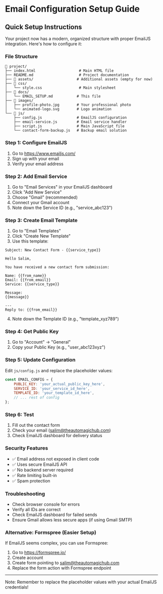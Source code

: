 # Email Configuration Setup Guide

## Quick Setup Instructions

Your project now has a modern, organized structure with proper EmailJS integration. Here's how to configure it:

### File Structure
```
📁 project/
├── index.html                    # Main HTML file
├── README.md                     # Project documentation
├── 📁 assets/                    # Additional assets (empty for now)
├── 📁 css/
│   └── style.css                 # Main stylesheet
├── 📁 docs/
│   └── EMAIL_SETUP.md           # This file
├── 📁 images/
│   ├── profile-photo.jpg        # Your professional photo
│   └── animated-logo.svg        # Logo animation
└── 📁 js/
    ├── config.js                # EmailJS configuration
    ├── email-service.js         # Email service handler
    ├── script.js                # Main JavaScript file
    └── contact-form-backup.js   # Backup email solution
```

### Step 1: Configure EmailJS
1. Go to https://www.emailjs.com/
2. Sign up with your email
3. Verify your email address

### Step 2: Add Email Service
1. Go to "Email Services" in your EmailJS dashboard
2. Click "Add New Service"
3. Choose "Gmail" (recommended)
4. Connect your Gmail account
5. Note down the Service ID (e.g., "service_abc123")

### Step 3: Create Email Template
1. Go to "Email Templates"
2. Click "Create New Template"
3. Use this template:

```
Subject: New Contact Form - {{service_type}}

Hello Salim,

You have received a new contact form submission:

Name: {{from_name}}
Email: {{from_email}}
Service: {{service_type}}

Message:
{{message}}

---
Reply to: {{from_email}}
```

4. Note down the Template ID (e.g., "template_xyz789")

### Step 4: Get Public Key
1. Go to "Account" → "General"
2. Copy your Public Key (e.g., "user_abc123xyz")

### Step 5: Update Configuration
Edit `js/config.js` and replace the placeholder values:

```javascript
const EMAIL_CONFIG = {
    PUBLIC_KEY: 'your_actual_public_key_here',
    SERVICE_ID: 'your_service_id_here',
    TEMPLATE_ID: 'your_template_id_here',
    // ... rest of config
};
```

### Step 6: Test
1. Fill out the contact form
2. Check your email (salim@theautomagichub.com)
3. Check EmailJS dashboard for delivery status

### Security Features
- ✅ Email address not exposed in client code
- ✅ Uses secure EmailJS API
- ✅ No backend server required
- ✅ Rate limiting built-in
- ✅ Spam protection

### Troubleshooting
- Check browser console for errors
- Verify all IDs are correct
- Check EmailJS dashboard for failed sends
- Ensure Gmail allows less secure apps (if using Gmail SMTP)

### Alternative: Formspree (Easier Setup)
If EmailJS seems complex, you can use Formspree:
1. Go to https://formspree.io/
2. Create account
3. Create form pointing to salim@theautomagichub.com
4. Replace the form action with Formspree endpoint

---
Note: Remember to replace the placeholder values with your actual EmailJS credentials!
